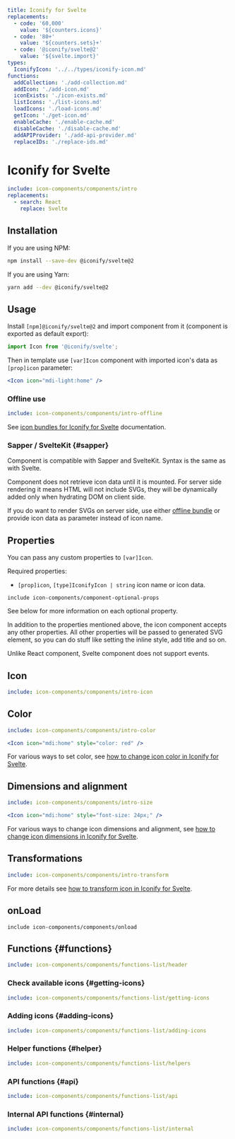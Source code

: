```yaml
title: Iconify for Svelte
replacements:
  - code: '60,000'
    value: '${counters.icons}'
  - code: '80+'
    value: '${counters.sets}+'
  - code: '@iconify/svelte@2'
    value: '${svelte.import}'
types:
  IconifyIcon: '../../types/iconify-icon.md'
functions:
  addCollection: './add-collection.md'
  addIcon: './add-icon.md'
  iconExists: './icon-exists.md'
  listIcons: './list-icons.md'
  loadIcons: './load-icons.md'
  getIcon: './get-icon.md'
  enableCache: './enable-cache.md'
  disableCache: './disable-cache.md'
  addAPIProvider: './add-api-provider.md'
  replaceIDs: './replace-ids.md'
```

# Iconify for Svelte

```yaml
include: icon-components/components/intro
replacements:
  - search: React
    replace: Svelte
```

## Installation

If you are using NPM:

```bash
npm install --save-dev @iconify/svelte@2
```

If you are using Yarn:

```bash
yarn add --dev @iconify/svelte@2
```

## Usage

Install `[npm]@iconify/svelte@2` and import component from it (component is exported as default export):

```js
import Icon from '@iconify/svelte';
```

Then in template use `[var]Icon` component with imported icon's data as `[prop]icon` parameter:

```jsx
<Icon icon="mdi-light:home" />
```

### Offline use

```yaml
include: icon-components/components/intro-offline
```

See [icon bundles for Iconify for Svelte](../../sources/bundles/svelte.md) documentation.

### Sapper / SvelteKit {#sapper}

Component is compatible with Sapper and SvelteKit. Syntax is the same as with Svelte.

Component does not retrieve icon data until it is mounted. For server side rendering it means HTML will not include SVGs, they will be dynamically added only when hydrating DOM on client side.

If you do want to render SVGs on server side, use either [offline bundle](./offline.md) or provide icon data as parameter instead of icon name.

## Properties

You can pass any custom properties to `[var]Icon`.

Required properties:

- `[prop]icon`, `[type]IconifyIcon | string` icon name or icon data.

`include icon-components/component-optional-props`

See below for more information on each optional property.

In addition to the properties mentioned above, the icon component accepts any other properties. All other properties will be passed to generated SVG element, so you can do stuff like setting the inline style, add title and so on.

Unlike React component, Svelte component does not support events.

## Icon

```yaml
include: icon-components/components/intro-icon
```

## Color

```yaml
include: icon-components/components/intro-color
```

```jsx
<Icon icon="mdi:home" style="color: red" />
```

For various ways to set color, see [how to change icon color in Iconify for Svelte](./color.md).

## Dimensions and alignment

```yaml
include: icon-components/components/intro-size
```

```jsx
<Icon icon="mdi:home" style="font-size: 24px;" />
```

For various ways to change icon dimensions and alignment, see [how to change icon dimensions in Iconify for Svelte](./dimensions.md).

## Transformations

```yaml
include: icon-components/components/intro-transform
```

For more details see [how to transform icon in Iconify for Svelte](./transform.md).

## onLoad

`include icon-components/components/onload`

## Functions {#functions}

```yaml
include: icon-components/components/functions-list/header
```

### Check available icons {#getting-icons}

```yaml
include: icon-components/components/functions-list/getting-icons
```

### Adding icons {#adding-icons}

```yaml
include: icon-components/components/functions-list/adding-icons
```

### Helper functions {#helper}

```yaml
include: icon-components/components/functions-list/helpers
```

### API functions {#api}

```yaml
include: icon-components/components/functions-list/api
```

### Internal API functions {#internal}

```yaml
include: icon-components/components/functions-list/internal
```
